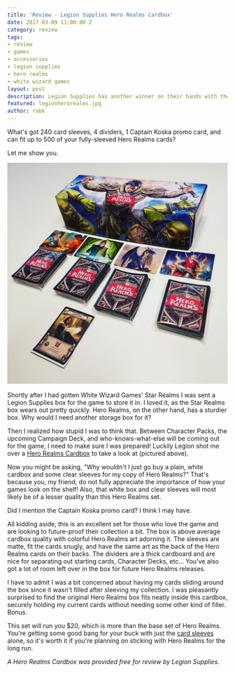 ```yaml
---
title: 'Review - Legion Supplies Hero Realms Cardbox'
date: 2017-03-09 11:00:00 Z
category: review
tags:
- review
- games
- accessories
- legion supplies
- hero realms
- white wizard games
layout: post
description: Legion Supplies has another winner on their hands with the Hero Realms Cardbox
featured: legionherorealms.jpg
author: robk
---
```


What's got 240 card sleeves, 4 dividers, 1 Captain Koska promo card, and can fit up to 500 of your fully-sleeved Hero Realms cards?

Let me show you.

![Legion Supplies Hero Realms Cardbox](/images/herorealms/legion.jpg)

Shortly after I had gotten White Wizard Games' Star Realms I was sent a Legion Supplies box for the game to store it in. I loved it, as the Star Realms box wears out pretty quickly. Hero Realms, on the other hand, has a sturdier box. Why would I need another storage box for it?

Then I realized how stupid I was to think that. Between Character Packs, the upcoming Campaign Deck, and who-knows-what-else will be coming out for the game, I need to make sure I was prepared! Luckily Legion shot me over a [Hero Realms Cardbox](https://www.legionsupplies.com/index.php?main_page=product_info&cPath=33_34&products_id=370) to take a look at (pictured above).

Now you might be asking, "Why wouldn't I just go buy a plain, white cardbox and some clear sleeves for my copy of Hero Realms?" That's because you, my friend, do not fully appreciate the importance of how your games look on the shelf! Also, that white box and clear sleeves will most likely be of a lesser quality than this Hero Realms set.

Did I mention the Captain Koska promo card? I think I may have.

All kidding aside, this is an excellent set for those who love the game and are looking to future-proof their collection a bit. The box is above average cardbox quality with colorful Hero Realms art adorning it. The sleeves are matte, fit the cards snugly, and have the same art as the back of the Hero Realms cards on their backs. The dividers are a thick cardboard and are nice for separating out starting cards, Character Decks, etc... You've also got a lot of room left over in the box for future Hero Realms releases.

I have to admit I was a bit concerned about having my cards sliding around the box since it wasn't filled after sleeving my collection. I was pleasantly surprised to find the original Hero Realms box fits neatly inside this cardbox, securely holding my current cards without needing some other kind of filler. Bonus.

This set will run you $20, which is more than the base set of Hero Realms. You're getting some good bang for your buck with just the [card sleeves](https://www.legionsupplies.com/index.php?main_page=product_info&cPath=33_34&products_id=365) alone, so it's worth it if you're planning on sticking with Hero Realms for the long run.

*A Hero Realms Cardbox was provided free for review by Legion Supplies.*
